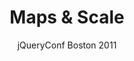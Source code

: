 ---
title: Maps &amp; Scale
subtitle: jQueryConf Boston 2011
layout: default
modal-id: 5
img: maps_and_scale.png
thumbnail: maps_and_scale_thumbnail.png
alt: Maps and Scale
project-date: Oct 2011
talk_url: 
deck_url: https://speakerdeck.com/wndxlori/maps-and-scale
category: Javascript
description: Maps are easy, right? Right. Except... when they aren't. What about when you need to mix multiple data types on your maps? What about when the simple solutions (paging) to complex problems (too much data) don't cut it with your users? What about when your scaling problems exceed the bounds of all the available solutions?
---